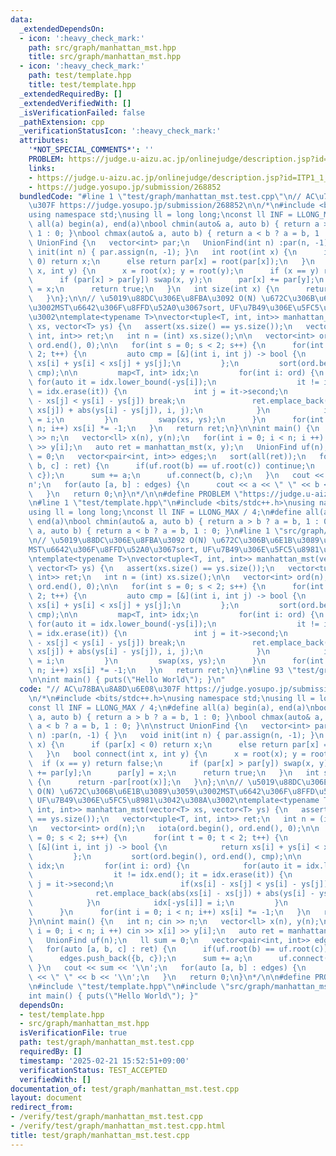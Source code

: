 ```yaml
---
data:
  _extendedDependsOn:
  - icon: ':heavy_check_mark:'
    path: src/graph/manhattan_mst.hpp
    title: src/graph/manhattan_mst.hpp
  - icon: ':heavy_check_mark:'
    path: test/template.hpp
    title: test/template.hpp
  _extendedRequiredBy: []
  _extendedVerifiedWith: []
  _isVerificationFailed: false
  _pathExtension: cpp
  _verificationStatusIcon: ':heavy_check_mark:'
  attributes:
    '*NOT_SPECIAL_COMMENTS*': ''
    PROBLEM: https://judge.u-aizu.ac.jp/onlinejudge/description.jsp?id=ITP1_1_A
    links:
    - https://judge.u-aizu.ac.jp/onlinejudge/description.jsp?id=ITP1_1_A
    - https://judge.yosupo.jp/submission/268852
  bundledCode: "#line 1 \"test/graph/manhattan_mst.test.cpp\"\n// AC\u78BA\u8A8D\u6E08\
    \u307F https://judge.yosupo.jp/submission/268852\n\n/*\n#include <bits/stdc++.h>\n\
    using namespace std;\nusing ll = long long;\nconst ll INF = LLONG_MAX / 4;\n#define\
    \ all(a) begin(a), end(a)\nbool chmin(auto& a, auto b) { return a > b ? a = b,\
    \ 1 : 0; }\nbool chmax(auto& a, auto b) { return a < b ? a = b, 1 : 0; }\n\nstruct\
    \ UnionFind {\n   vector<int> par;\n   UnionFind(int n) :par(n, -1) { }\n   void\
    \ init(int n) { par.assign(n, -1); }\n   int root(int x) {\n      if (par[x] <\
    \ 0) return x;\n      else return par[x] = root(par[x]);\n   }\n   bool connect(int\
    \ x, int y) {\n      x = root(x); y = root(y);\n      if (x == y) return false;\n\
    \      if (par[x] > par[y]) swap(x, y);\n      par[x] += par[y];\n      par[y]\
    \ = x;\n      return true;\n   }\n   int size(int x) {\n      return -par[root(x)];\n\
    \   }\n};\n\n// \u5019\u88DC\u306E\u8FBA\u3092 O(N) \u672C\u306B\u6E1B\u3089\u3059\
    \u3002MST\u6642\u306F\u8FFD\u52A0\u3067sort, UF\u7B49\u306E\u5FC5\u8981\u3042\u308A\
    \u3002\ntemplate<typename T>\nvector<tuple<T, int, int>> manhattan_mst(vector<T>\
    \ xs, vector<T> ys) {\n   assert(xs.size() == ys.size());\n   vector<tuple<T,\
    \ int, int>> ret;\n   int n = (int) xs.size();\n\n   vector<int> ord(n);\n   iota(ord.begin(),\
    \ ord.end(), 0);\n\n   for(int s = 0; s < 2; s++) {\n      for(int t = 0; t <\
    \ 2; t++) {\n         auto cmp = [&](int i, int j) -> bool {\n            return\
    \ xs[i] + ys[i] < xs[j] + ys[j];\n         };\n         sort(ord.begin(), ord.end(),\
    \ cmp);\n\n         map<T, int> idx;\n         for(int i: ord) {\n           \
    \ for(auto it = idx.lower_bound(-ys[i]);\n                  it != idx.end(); it\
    \ = idx.erase(it)) {\n               int j = it->second;\n               if(xs[i]\
    \ - xs[j] < ys[i] - ys[j]) break;\n               ret.emplace_back(abs(xs[i] -\
    \ xs[j]) + abs(ys[i] - ys[j]), i, j);\n            }\n            idx[-ys[i]]\
    \ = i;\n         }\n         swap(xs, ys);\n      }\n      for(int i = 0; i <\
    \ n; i++) xs[i] *= -1;\n   }\n   return ret;\n}\n\nint main() {\n   int n; cin\
    \ >> n;\n   vector<ll> x(n), y(n);\n   for(int i = 0; i < n; i ++) cin >> x[i]\
    \ >> y[i];\n   auto ret = manhattan_mst(x, y);\n   UnionFind uf(n);\n   ll sum\
    \ = 0;\n   vector<pair<int, int>> edges;\n   sort(all(ret));\n   for(auto [a,\
    \ b, c] : ret) {\n      if(uf.root(b) == uf.root(c)) continue;\n      edges.push_back({b,\
    \ c});\n      sum += a;\n      uf.connect(b, c);\n   }\n   cout << sum << '\\\
    n';\n   for(auto [a, b] : edges) {\n      cout << a << \" \" << b << '\\n';\n\
    \   }\n   return 0;\n}\n*/\n\n#define PROBLEM \"https://judge.u-aizu.ac.jp/onlinejudge/description.jsp?id=ITP1_1_A\"\
    \n#line 1 \"test/template.hpp\"\n#include <bits/stdc++.h>\nusing namespace std;\n\
    using ll = long long;\nconst ll INF = LLONG_MAX / 4;\n#define all(a) begin(a),\
    \ end(a)\nbool chmin(auto& a, auto b) { return a > b ? a = b, 1 : 0; }\nbool chmax(auto&\
    \ a, auto b) { return a < b ? a = b, 1 : 0; }\n#line 1 \"src/graph/manhattan_mst.hpp\"\
    \n// \u5019\u88DC\u306E\u8FBA\u3092 O(N) \u672C\u306B\u6E1B\u3089\u3059\u3002\
    MST\u6642\u306F\u8FFD\u52A0\u3067sort, UF\u7B49\u306E\u5FC5\u8981\u3042\u308A\u3002\
    \ntemplate<typename T>\nvector<tuple<T, int, int>> manhattan_mst(vector<T> xs,\
    \ vector<T> ys) {\n   assert(xs.size() == ys.size());\n   vector<tuple<T, int,\
    \ int>> ret;\n   int n = (int) xs.size();\n\n   vector<int> ord(n);\n   iota(ord.begin(),\
    \ ord.end(), 0);\n\n   for(int s = 0; s < 2; s++) {\n      for(int t = 0; t <\
    \ 2; t++) {\n         auto cmp = [&](int i, int j) -> bool {\n            return\
    \ xs[i] + ys[i] < xs[j] + ys[j];\n         };\n         sort(ord.begin(), ord.end(),\
    \ cmp);\n\n         map<T, int> idx;\n         for(int i: ord) {\n           \
    \ for(auto it = idx.lower_bound(-ys[i]);\n                  it != idx.end(); it\
    \ = idx.erase(it)) {\n               int j = it->second;\n               if(xs[i]\
    \ - xs[j] < ys[i] - ys[j]) break;\n               ret.emplace_back(abs(xs[i] -\
    \ xs[j]) + abs(ys[i] - ys[j]), i, j);\n            }\n            idx[-ys[i]]\
    \ = i;\n         }\n         swap(xs, ys);\n      }\n      for(int i = 0; i <\
    \ n; i++) xs[i] *= -1;\n   }\n   return ret;\n}\n#line 93 \"test/graph/manhattan_mst.test.cpp\"\
    \n\nint main() { puts(\"Hello World\"); }\n"
  code: "// AC\u78BA\u8A8D\u6E08\u307F https://judge.yosupo.jp/submission/268852\n\
    \n/*\n#include <bits/stdc++.h>\nusing namespace std;\nusing ll = long long;\n\
    const ll INF = LLONG_MAX / 4;\n#define all(a) begin(a), end(a)\nbool chmin(auto&\
    \ a, auto b) { return a > b ? a = b, 1 : 0; }\nbool chmax(auto& a, auto b) { return\
    \ a < b ? a = b, 1 : 0; }\n\nstruct UnionFind {\n   vector<int> par;\n   UnionFind(int\
    \ n) :par(n, -1) { }\n   void init(int n) { par.assign(n, -1); }\n   int root(int\
    \ x) {\n      if (par[x] < 0) return x;\n      else return par[x] = root(par[x]);\n\
    \   }\n   bool connect(int x, int y) {\n      x = root(x); y = root(y);\n    \
    \  if (x == y) return false;\n      if (par[x] > par[y]) swap(x, y);\n      par[x]\
    \ += par[y];\n      par[y] = x;\n      return true;\n   }\n   int size(int x)\
    \ {\n      return -par[root(x)];\n   }\n};\n\n// \u5019\u88DC\u306E\u8FBA\u3092\
    \ O(N) \u672C\u306B\u6E1B\u3089\u3059\u3002MST\u6642\u306F\u8FFD\u52A0\u3067sort,\
    \ UF\u7B49\u306E\u5FC5\u8981\u3042\u308A\u3002\ntemplate<typename T>\nvector<tuple<T,\
    \ int, int>> manhattan_mst(vector<T> xs, vector<T> ys) {\n   assert(xs.size()\
    \ == ys.size());\n   vector<tuple<T, int, int>> ret;\n   int n = (int) xs.size();\n\
    \n   vector<int> ord(n);\n   iota(ord.begin(), ord.end(), 0);\n\n   for(int s\
    \ = 0; s < 2; s++) {\n      for(int t = 0; t < 2; t++) {\n         auto cmp =\
    \ [&](int i, int j) -> bool {\n            return xs[i] + ys[i] < xs[j] + ys[j];\n\
    \         };\n         sort(ord.begin(), ord.end(), cmp);\n\n         map<T, int>\
    \ idx;\n         for(int i: ord) {\n            for(auto it = idx.lower_bound(-ys[i]);\n\
    \                  it != idx.end(); it = idx.erase(it)) {\n               int\
    \ j = it->second;\n               if(xs[i] - xs[j] < ys[i] - ys[j]) break;\n \
    \              ret.emplace_back(abs(xs[i] - xs[j]) + abs(ys[i] - ys[j]), i, j);\n\
    \            }\n            idx[-ys[i]] = i;\n         }\n         swap(xs, ys);\n\
    \      }\n      for(int i = 0; i < n; i++) xs[i] *= -1;\n   }\n   return ret;\n\
    }\n\nint main() {\n   int n; cin >> n;\n   vector<ll> x(n), y(n);\n   for(int\
    \ i = 0; i < n; i ++) cin >> x[i] >> y[i];\n   auto ret = manhattan_mst(x, y);\n\
    \   UnionFind uf(n);\n   ll sum = 0;\n   vector<pair<int, int>> edges;\n   sort(all(ret));\n\
    \   for(auto [a, b, c] : ret) {\n      if(uf.root(b) == uf.root(c)) continue;\n\
    \      edges.push_back({b, c});\n      sum += a;\n      uf.connect(b, c);\n  \
    \ }\n   cout << sum << '\\n';\n   for(auto [a, b] : edges) {\n      cout << a\
    \ << \" \" << b << '\\n';\n   }\n   return 0;\n}\n*/\n\n#define PROBLEM \"https://judge.u-aizu.ac.jp/onlinejudge/description.jsp?id=ITP1_1_A\"\
    \n#include \"test/template.hpp\"\n#include \"src/graph/manhattan_mst.hpp\"\n\n\
    int main() { puts(\"Hello World\"); }"
  dependsOn:
  - test/template.hpp
  - src/graph/manhattan_mst.hpp
  isVerificationFile: true
  path: test/graph/manhattan_mst.test.cpp
  requiredBy: []
  timestamp: '2025-02-21 15:52:51+09:00'
  verificationStatus: TEST_ACCEPTED
  verifiedWith: []
documentation_of: test/graph/manhattan_mst.test.cpp
layout: document
redirect_from:
- /verify/test/graph/manhattan_mst.test.cpp
- /verify/test/graph/manhattan_mst.test.cpp.html
title: test/graph/manhattan_mst.test.cpp
---
```

